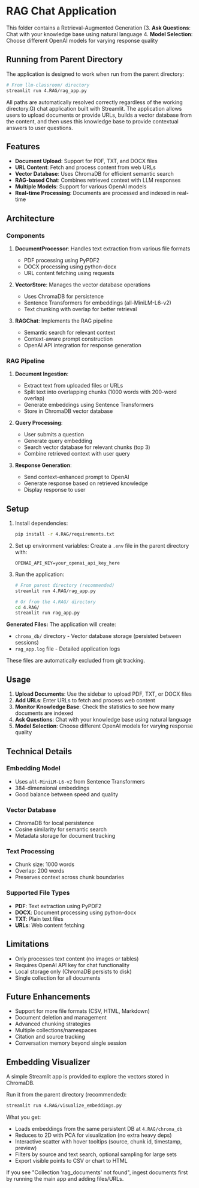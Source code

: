 # RAG Chat Application

This folder contains a Retrieval-Augmented Generation (3. **Ask Questions**: Chat with your knowledge base using natural language
4. **Model Selection**: Choose different OpenAI models for varying response quality

## Running from Parent Directory

The application is designed to work when run from the parent directory:

```bash
# From llm-classroom/ directory
streamlit run 4.RAG/rag_app.py
```

All paths are automatically resolved correctly regardless of the working directory.G) chat application built with Streamlit. The application allows users to upload documents or provide URLs, builds a vector database from the content, and then uses this knowledge base to provide contextual answers to user questions.

## Features

- **Document Upload**: Support for PDF, TXT, and DOCX files
- **URL Content**: Fetch and process content from web URLs
- **Vector Database**: Uses ChromaDB for efficient semantic search
- **RAG-based Chat**: Combines retrieved context with LLM responses
- **Multiple Models**: Support for various OpenAI models
- **Real-time Processing**: Documents are processed and indexed in real-time

## Architecture

### Components

1. **DocumentProcessor**: Handles text extraction from various file formats
   - PDF processing using PyPDF2
   - DOCX processing using python-docx
   - URL content fetching using requests

2. **VectorStore**: Manages the vector database operations
   - Uses ChromaDB for persistence
   - Sentence Transformers for embeddings (all-MiniLM-L6-v2)
   - Text chunking with overlap for better retrieval

3. **RAGChat**: Implements the RAG pipeline
   - Semantic search for relevant context
   - Context-aware prompt construction
   - OpenAI API integration for response generation

### RAG Pipeline

1. **Document Ingestion**:
   - Extract text from uploaded files or URLs
   - Split text into overlapping chunks (1000 words with 200-word overlap)
   - Generate embeddings using Sentence Transformers
   - Store in ChromaDB vector database

2. **Query Processing**:
   - User submits a question
   - Generate query embedding
   - Search vector database for relevant chunks (top 3)
   - Combine retrieved context with user query

3. **Response Generation**:
   - Send context-enhanced prompt to OpenAI
   - Generate response based on retrieved knowledge
   - Display response to user

## Setup

1. Install dependencies:
   ```bash
   pip install -r 4.RAG/requirements.txt
   ```

2. Set up environment variables:
   Create a `.env` file in the parent directory with:
   ```
   OPENAI_API_KEY=your_openai_api_key_here
   ```

3. Run the application:
   ```bash
   # From parent directory (recommended)
   streamlit run 4.RAG/rag_app.py
   
   # Or from the 4.RAG/ directory
   cd 4.RAG/
   streamlit run rag_app.py
   ```

**Generated Files:** The application will create:
- `chroma_db/` directory - Vector database storage (persisted between sessions)
- `rag_app.log` file - Detailed application logs

These files are automatically excluded from git tracking.

## Usage

1. **Upload Documents**: Use the sidebar to upload PDF, TXT, or DOCX files
2. **Add URLs**: Enter URLs to fetch and process web content
3. **Monitor Knowledge Base**: Check the statistics to see how many documents are indexed
4. **Ask Questions**: Chat with your knowledge base using natural language
5. **Model Selection**: Choose different OpenAI models for varying response quality

## Technical Details

### Embedding Model
- Uses `all-MiniLM-L6-v2` from Sentence Transformers
- 384-dimensional embeddings
- Good balance between speed and quality

### Vector Database
- ChromaDB for local persistence
- Cosine similarity for semantic search
- Metadata storage for document tracking

### Text Processing
- Chunk size: 1000 words
- Overlap: 200 words
- Preserves context across chunk boundaries

### Supported File Types
- **PDF**: Text extraction using PyPDF2
- **DOCX**: Document processing using python-docx
- **TXT**: Plain text files
- **URLs**: Web content fetching

## Limitations

- Only processes text content (no images or tables)
- Requires OpenAI API key for chat functionality
- Local storage only (ChromaDB persists to disk)
- Single collection for all documents

## Future Enhancements

- Support for more file formats (CSV, HTML, Markdown)
- Document deletion and management
- Advanced chunking strategies
- Multiple collections/namespaces
- Citation and source tracking
- Conversation memory beyond single session

## Embedding Visualizer

A simple Streamlit app is provided to explore the vectors stored in ChromaDB.

Run it from the parent directory (recommended):

```bash
streamlit run 4.RAG/visualize_embeddings.py
```

What you get:
- Loads embeddings from the same persistent DB at `4.RAG/chroma_db`
- Reduces to 2D with PCA for visualization (no extra heavy deps)
- Interactive scatter with hover tooltips (source, chunk id, timestamp, preview)
- Filters by source and text search, optional sampling for large sets
- Export visible points to CSV or chart to HTML

If you see "Collection 'rag_documents' not found", ingest documents first by running the main app and adding files/URLs.
